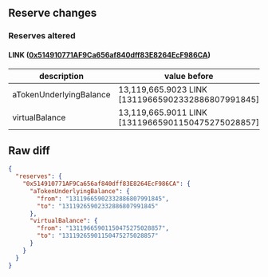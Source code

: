 ## Reserve changes

### Reserves altered

#### LINK ([0x514910771AF9Ca656af840dff83E8264EcF986CA](https://etherscan.io/address/0x514910771AF9Ca656af840dff83E8264EcF986CA))

| description | value before | value after |
| --- | --- | --- |
| aTokenUnderlyingBalance | 13,119,665.9023 LINK [13119665902332886807991845] | 13,119,265.9023 LINK [13119265902332886807991845] |
| virtualBalance | 13,119,665.9011 LINK [13119665901150475275028857] | 13,119,265.9011 LINK [13119265901150475275028857] |


## Raw diff

```json
{
  "reserves": {
    "0x514910771AF9Ca656af840dff83E8264EcF986CA": {
      "aTokenUnderlyingBalance": {
        "from": "13119665902332886807991845",
        "to": "13119265902332886807991845"
      },
      "virtualBalance": {
        "from": "13119665901150475275028857",
        "to": "13119265901150475275028857"
      }
    }
  }
}
```